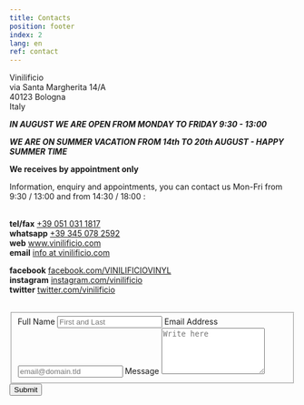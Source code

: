 ```yaml
---
title: Contacts
position: footer
index: 2
lang: en
ref: contact
---
```



Vinilificio<br>
via Santa Margherita 14/A<br>
40123 Bologna<br>
Italy


***IN AUGUST WE ARE OPEN FROM MONDAY TO FRIDAY 9:30 - 13:00***

***WE ARE ON SUMMER VACATION FROM 14th TO 20th AUGUST - HAPPY SUMMER TIME***


__We receives by appointment only__

Information, enquiry and appointments, you can contact us Mon-Fri from 9:30 / 13:00 and from 14:30 / 18:00 :<br><br>

__tel/fax__ <a href="tel:+390510311817" title="Call the Vinilifico">+39 051 031 1817</a><br>
__whatsapp__ <a href="https://wa.me/393450782592" title="Chat on WhatsApp with the Vinilificio">+39 345 078 2592</a><br>
__web__ www.vinilificio.com<br>
__email__ <a href="mailto:info@vinilificio.com" title="Send an email to the Vinilificio">info at vinilificio.com</a><br>

__facebook__ [facebook.com/VINILIFICIOVINYL](http://www.facebook.com/VINILIFICIOVINYL)<br>
__instagram__ [instagram.com/vinilificio](http://instagram.com/vinilificio)<br>
__twitter__ [twitter.com/vinilificio](http://www.twitter.com/vinilificio)
<br>
<br>


<form id="fs-frm" name="simple-contact-form" accept-charset="utf-8" action="https://formspree.io/f/xdobonjv" method="post">
  <fieldset id="fs-frm-inputs">
    <label for="full-name">Full Name</label>
    <input type="text" name="name" id="full-name" placeholder="First and Last" required="">
    <label for="email-address">Email Address</label>
    <input type="email" name="_replyto" id="email-address" placeholder="email@domain.tld" required="">
    <label for="message">Message</label>
    <textarea rows="5" name="message" id="message" placeholder="Write here" required=""></textarea>
    <input type="hidden" name="_subject" id="email-subject" value="Contact Form Submission">
  </fieldset>
  <input type="submit" value="Submit">
</form>
